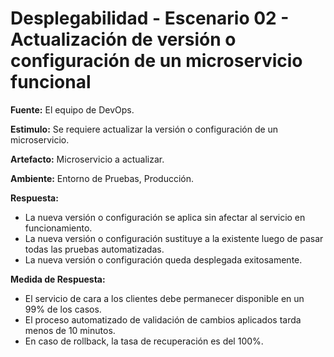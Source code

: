 # Desplegabilidad - Escenario 02 - Actualización de versión o configuración de un microservicio funcional

**Fuente:** El equipo de DevOps.

**Estimulo:** Se requiere actualizar la versión o configuración de un microservicio.

**Artefacto:** Microservicio a actualizar.

**Ambiente:** Entorno de Pruebas, Producción.

**Respuesta:**
- La nueva versión o configuración se aplica sin afectar al servicio en funcionamiento.
- La nueva versión o configuración sustituye a la existente luego de pasar todas las pruebas automatizadas.
- La nueva versión o configuración queda desplegada exitosamente.

**Medida de Respuesta:**
- El servicio de cara a los clientes debe permanecer disponible en un 99% de los casos.
- El proceso automatizado de validación de cambios aplicados tarda menos de 10 minutos.
- En caso de rollback, la tasa de recuperación es del 100%.
